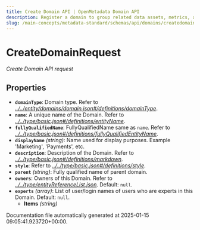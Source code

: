 ```yaml
---
title: Create Domain API | OpenMetadata Domain API
description: Register a domain to group related data assets, metrics, and business processes within your organization.
slug: /main-concepts/metadata-standard/schemas/api/domains/createdomain
---
```


# CreateDomainRequest

*Create Domain API request*

## Properties

- **`domainType`**: Domain type. Refer to *[../../entity/domains/domain.json#/definitions/domainType](#/../entity/domains/domain.json#/definitions/domainType)*.
- **`name`**: A unique name of the Domain. Refer to *[../../type/basic.json#/definitions/entityName](#/../type/basic.json#/definitions/entityName)*.
- **`fullyQualifiedName`**: FullyQualifiedName same as `name`. Refer to *[../../type/basic.json#/definitions/fullyQualifiedEntityName](#/../type/basic.json#/definitions/fullyQualifiedEntityName)*.
- **`displayName`** *(string)*: Name used for display purposes. Example 'Marketing', 'Payments', etc.
- **`description`**: Description of the Domain. Refer to *[../../type/basic.json#/definitions/markdown](#/../type/basic.json#/definitions/markdown)*.
- **`style`**: Refer to *[../../type/basic.json#/definitions/style](#/../type/basic.json#/definitions/style)*.
- **`parent`** *(string)*: Fully qualified name of parent domain.
- **`owners`**: Owners of this Domain. Refer to *[../../type/entityReferenceList.json](#/../type/entityReferenceList.json)*. Default: `null`.
- **`experts`** *(array)*: List of user/login names of users who are experts in this Domain. Default: `null`.
  - **Items** *(string)*


Documentation file automatically generated at 2025-01-15 09:05:41.923720+00:00.
